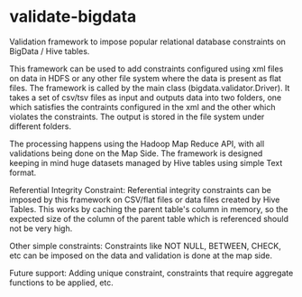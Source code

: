 # validate-bigdata
Validation framework to impose popular relational database constraints on BigData / Hive tables.

This framework can be used to add constraints configured using xml files on data in HDFS or any other file system where the data is present as flat files. The framework is called by the main class (bigdata.validator.Driver). It takes a set of csv/tsv files as input and outputs data into two folders, one which satisfies the contraints configured in the xml and the other which violates the constraints. The output is stored in the file system under different folders.

The processing happens using the Hadoop Map Reduce API, with all validations being done on the Map Side.
The framework is designed keeping in mind huge datasets managed by Hive tables using simple Text format.

Referential Integrity Constraint: Referential integrity constraints can be imposed by this framework on CSV/flat files or data files created by Hive Tables. This works by caching the parent table's column in memory, so the expected size of the column of the parent table which is referenced should not be very high.

Other simple constraints: Constraints like NOT NULL, BETWEEN, CHECK, etc can be imposed on the data and validation is done at the map side.

Future support: Adding unique constraint, constraints that require aggregate functions to be applied, etc.

